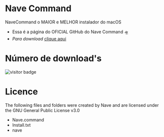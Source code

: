 # Nave Command
NaveCommand o MAIOR e MELHOR instalador do macOS

- Essa é a página do OFICIAL GitHub do Nave Command 🛸
- *Para download* [clique aqui](https://github.com/hibrunofilho/Nave-Command/releases) 

# Número de download's 

<p align="left"><img src="https://profile-counter.glitch.me/hibrunofilho/count.svg" alt="visitor badge"/></p>

# Licence
The following files and folders were created by Nave and are licensed under the GNU General Public License v3.0
- Nave.command
- Install.txt
- nave

